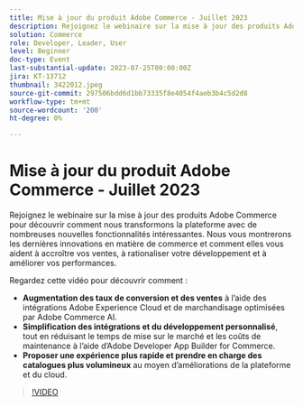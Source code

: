 ```yaml
---
title: Mise à jour du produit Adobe Commerce - Juillet 2023
description: Rejoignez le webinaire sur la mise à jour des produits Adobe Commerce pour découvrir comment nous transformons la plateforme avec de nombreuses nouvelles fonctionnalités intéressantes. Nous vous montrerons les dernières innovations en matière de commerce et comment elles vous aident à accroître vos ventes, à rationaliser votre développement et à améliorer vos performances. Regardez cette vidéo pour découvrir comment - Augmenter les taux de conversion et les ventes à l’aide des intégrations Adobe Experience Cloud et du marchandisage optimisé par Adobe Commerce AI.  Simplifiez les intégrations et le développement personnalisé, tout en réduisant le temps de mise sur le marché et les coûts de maintenance à l’aide d’Adobe Developer App Builder for Commerce.  Proposez une expérience plus rapide et prenez en charge des catalogues plus volumineux grâce à des améliorations de la plateforme et du cloud.
solution: Commerce
role: Developer, Leader, User
level: Beginner
doc-type: Event
last-substantial-update: 2023-07-25T00:00:00Z
jira: KT-13712
thumbnail: 3422012.jpeg
source-git-commit: 297506bdd6d1bb73335f8e4054f4aeb3b4c5d2d8
workflow-type: tm+mt
source-wordcount: '200'
ht-degree: 0%

---
```



# Mise à jour du produit Adobe Commerce - Juillet 2023

Rejoignez le webinaire sur la mise à jour des produits Adobe Commerce pour découvrir comment nous transformons la plateforme avec de nombreuses nouvelles fonctionnalités intéressantes. Nous vous montrerons les dernières innovations en matière de commerce et comment elles vous aident à accroître vos ventes, à rationaliser votre développement et à améliorer vos performances.

Regardez cette vidéo pour découvrir comment :
* **Augmentation des taux de conversion et des ventes** à l’aide des intégrations Adobe Experience Cloud et de marchandisage optimisées par Adobe Commerce AI.
* **Simplification des intégrations et du développement personnalisé**, tout en réduisant le temps de mise sur le marché et les coûts de maintenance à l’aide d’Adobe Developer App Builder for Commerce.
* **Proposer une expérience plus rapide et prendre en charge des catalogues plus volumineux** au moyen d’améliorations de la plateforme et du cloud.

>[!VIDEO](https://video.tv.adobe.com/v/3422012/?learn=on)